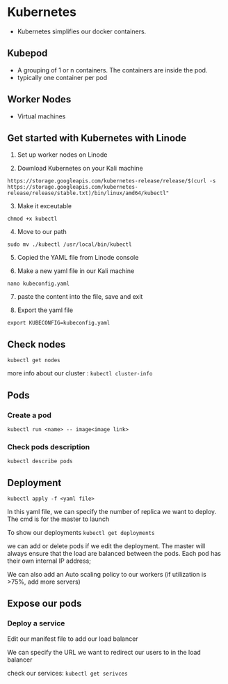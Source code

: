 # Kubernetes 

- Kubernetes simplifies our docker containers. 

## Kubepod 

 - A grouping of 1 or n containers. The containers are inside the pod.
 - typically one container per pod

## Worker Nodes 
 - Virtual machines

## Get started with Kubernetes with Linode

1) Set up worker nodes on Linode

2) Download Kubernetes on your Kali machine 

`https://storage.googleapis.com/kubernetes-release/release/$(curl -s https://storage.googleapis.com/kubernetes-release/release/stable.txt)/bin/linux/amd64/kubectl"
`

3) Make it exceutable 

`chmod +x kubectl`

4) Move to our path

`sudo mv ./kubectl /usr/local/bin/kubectl`


5) Copied the YAML file from Linode console 

6) Make a new yaml file in our Kali machine 

`nano kubeconfig.yaml`

7) paste the content into the file, save and exit 

8) Export the yaml file

`export KUBECONFIG=kubeconfig.yaml`

## Check nodes

`kubectl get nodes`

more info about our cluster : `kubectl cluster-info`


## Pods
### Create a pod

`kubectl run <name> -- image<image link>`

### Check pods description

`kubectl describe pods`


## Deployment

`kubectl apply -f <yaml file>`

In this yaml file, we can specify the number of replica we want to deploy. The cmd is for the master to launch


To show our deployments `kubectl get deployments`

we can add or delete pods if we edit the deployment.
The master will always ensure that the load are balanced between the pods. Each pod has their own internal IP address; 

We can also add an Auto scaling policy to our workers (if utilization is >75%, add more servers)

## Expose our pods 

### Deploy a service

Edit our manifest file to add our load balancer 

We can specify the URL we want to redirect our users to in the load balancer

check our services: `kubectl get serivces`
